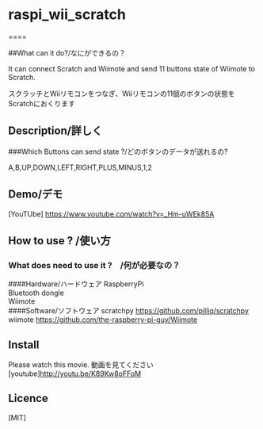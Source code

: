 # raspi_wii_scratch

====

##What can it do?/なにができるの？

It can connect Scratch and Wiimote and send 11 buttons state of Wiimote to Scratch.  
  
スクラッチとWiiリモコンをつなぎ、Wiiリモコンの11個のボタンの状態をScratchにおくります

## Description/詳しく
   
###Which Buttons can send state ?/どのボタンのデータが送れるの?
  
A,B,UP,DOWN,LEFT,RIGHT,PLUS,MINUS,1,2  

## Demo/デモ

[YouTUbe] https://www.youtube.com/watch?v=_Hm-uWEk85A

## How to use ? /使い方
### What does need to use it ?　/何が必要なの？
####Hardware/ハードウェア
RaspberryPi  
Bluetooth dongle  
Wiimote  
####Software/ソフトウェア
scratchpy https://github.com/pilliq/scratchpy  
wiimote https://github.com/the-raspberry-pi-guy/Wiimote  

## Install
Please watch this movie.
動画を見てください
[youtube]http://youtu.be/K89Kw8oFFoM

## Licence
[MIT]
